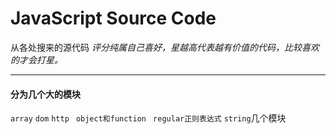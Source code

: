 # JavaScript Source Code

从各处搜来的源代码
*评分纯属自己喜好，星越高代表越有价值的代码，比较喜欢的才会打星。*

---
#### 分为几个大的模块
```array``` ```dom``` ```http ``` ```object和function ``` ```regular正则表达式``` ```string```几个模块
